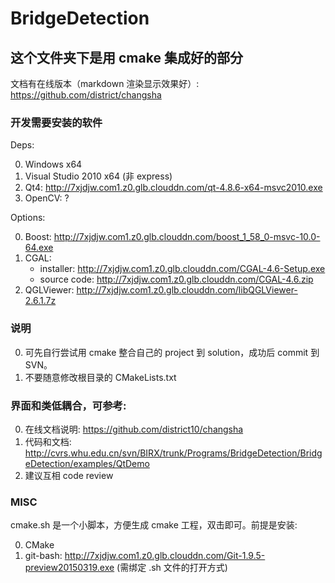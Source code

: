 BridgeDetection
===============

这个文件夹下是用 cmake 集成好的部分
-----------------------------------
文档有在线版本（markdown 渲染显示效果好）: https://github.com/district/changsha

### 开发需要安装的软件

Deps: 

0. Windows x64
0. Visual Studio 2010 x64 (非 express)
0. Qt4: http://7xjdjw.com1.z0.glb.clouddn.com/qt-4.8.6-x64-msvc2010.exe
0. OpenCV: ?

Options: 

0. Boost: http://7xjdjw.com1.z0.glb.clouddn.com/boost_1_58_0-msvc-10.0-64.exe
0. CGAL: 
    + installer: http://7xjdjw.com1.z0.glb.clouddn.com/CGAL-4.6-Setup.exe
    + source code: http://7xjdjw.com1.z0.glb.clouddn.com/CGAL-4.6.zip
0. QGLViewer: http://7xjdjw.com1.z0.glb.clouddn.com/libQGLViewer-2.6.1.7z

### 说明

0. 可先自行尝试用 cmake 整合自己的 project 到 solution，成功后 commit 到 SVN。
0. 不要随意修改根目录的 CMakeLists.txt


### 界面和类低耦合，可参考:

0. 在线文档说明: https://github.com/district10/changsha
0. 代码和文档: http://cvrs.whu.edu.cn/svn/BIRX/trunk/Programs/BridgeDetection/BridgeDetection/examples/QtDemo
0. 建议互相 code review


### MISC

cmake.sh 是一个小脚本，方便生成 cmake 工程，双击即可。前提是安装:

0. CMake
0. git-bash: http://7xjdjw.com1.z0.glb.clouddn.com/Git-1.9.5-preview20150319.exe (需绑定 .sh 文件的打开方式)